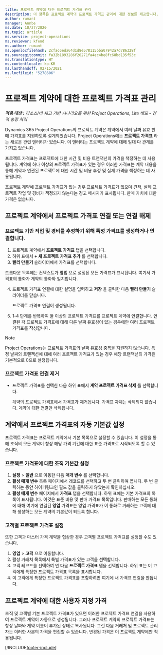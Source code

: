 ```yaml
---
title: 프로젝트 계약에 대한 프로젝트 가격표 관리
description: 이 항목은 프로젝트 계약의 프로젝트 가격표 관리에 대한 정보를 제공합니다.
author: rumant
manager: Annbe
ms.date: 10/27/2020
ms.topic: article
ms.service: project-operations
ms.reviewer: kfend
ms.author: rumant
ms.openlocfilehash: 2cfac6eda64d1d8e578115bba07942a7d786328f
ms.sourcegitcommit: fa32b1893286f20271fa4ec4be8fc68bd135f53c
ms.translationtype: HT
ms.contentlocale: ko-KR
ms.lasthandoff: 02/15/2021
ms.locfileid: "5278606"
---
```

# <a name="manage-project-price-lists-on-project-contracts"></a>프로젝트 계약에 대한 프로젝트 가격표 관리

_**적용 대상 :** 리소스/비 재고 기반 시나리오를 위한 Project Operations, Lite 배포 - 견적 송장 처리_

Dynamics 365 Project Operations의 프로젝트 계약은 계약에서 여러 날짜 유효 판매 가격표를 지원하도록 설계되었습니다. Project Operations에는 **프로젝트 가격표** 라는 새로운 관련 엔터티가 있습니다. 이 엔터티는 프로젝트 계약에 대해 일대 다 관계를 가지고 있습니다.

프로젝트 가격표는 프로젝트에 대한 시간 및 비용 트랜잭션의 가격을 책정하는 데 사용됩니다. 계약에 하나 이상의 프로젝트 가격표가 있는 경우 이러한 가격표는 계약 내용을 통해 계약과 연관된 프로젝트에 대한 시간 및 비용 추정 및 실제 가격을 책정하는 데 사용됩니다.

프로젝트 계약에 프로젝트 가격표가 없는 경우 프로젝트 가격표가 없으며 견적, 실제 프로젝트 작업 및 경비가 책정되지 않는다는 경고 메시지가 표시됩니다. 판매 가치에 대한 가격은 없습니다.

## <a name="associate-or-unassociate-a-project-price-list-on-a-project-contract"></a>프로젝트 계약에서 프로젝트 가격표 연결 또는 연결 해제

### <a name="create-or-associate-a-specific-price-list-for-estimating-project-based-work-and-expenses"></a>프로젝트 기반 작업 및 경비를 추정하기 위해 특정 가격표를 생성하거나 연결합니다.

1. 프로젝트 계약에서 **프로젝트 가격표** 탭을 선택합니다.
2. 하위 표에서 **+ 새 프로젝트 가격표 추가** 를 선택합니다.
3. **빨리 만들기** 슬라이더에서 가격표를 선택합니다. 

  드롭다운 목록에는 컨텍스트가 **영업** 으로 설정된 모든 가격표가 표시됩니다. 여기서 가격표의 통화가 계약의 통화와 일치합니다.
  
4. 프로젝트 가격표 연결에 대한 설명을 입력하고 **저장** 을 클릭한 다음 **빨리 만들기** 슬라이더를 닫습니다.

   프로젝트 가격표 연결이 생성됩니다.
   
5. 1-4 단계를 반복하여 둘 이상의 프로젝트 가격표를 프로젝트 계약에 연결합니다. 연결된 각 프로젝트 가격표에 대해 다른 날짜 유효성이 있는 경우에만 여러 프로젝트 가격표를 작성합니다.

> [!NOTE]
> Project Operations는 프로젝트 가격표의 날짜 유효성 중복을 지원하지 않습니다. 특정 날짜의 트랜잭션에 대해 여러 프로젝트 가격표가 있는 경우 해당 트랜잭션의 가격은 기본적으로 0으로 설정됩니다.

### <a name="remove-a-project-price-list-association"></a>프로젝트 가격표 연결 제거

- 프로젝트 가격표를 선택한 다음 하위 표에서 **계약 프로젝트 가격표 삭제** 를 선택합니다. 

  계약의 프로젝트 가격표에서 가격표가 제거됩니다. 가격표 자체는 삭제되지 않습니다. 계약에 대한 연결만 삭제됩니다.

## <a name="set-up-automatic-defaulting-of-project-price-lists-on-a-contract"></a>계약에서 프로젝트 가격표의 자동 기본값 설정

프로젝트 가격표는 프로젝트 계약에서 기본 목록으로 설정할 수 있습니다. 이 설정을 통해 조직의 모든 계약이 항상 해당 가격 기간에 대한 표준 가격표로 시작되도록 할 수 있습니다.

### <a name="set-up-the-organizational-default-for-project-price-lists"></a>프로젝트 가격표에 대한 조직 기본값 설정

1. **설정** > **일반** 으로 이동한 다음 **매개 변수** 를 선택합니다.
2. **활성 매개 변수** 목록 페이지에서 레코드를 선택하고 두 번 클릭하여 엽니다. 두 번 클릭하는 동안 하이퍼링크인 필드 값을 클릭하지 않았는지 확인하십시오. 
3. **활성 매개 변수** 페이지에서 **가격표** 탭을 선택합니다. 하위 표에는 기본 가격표의 목록이 표시됩니다. 이것은 표준 비용 및 판매 가격표 목록입니다. 판매하는 모든 통화에 대해 여기에 연결된 **영업** 가격표는 영업 가격표가 이 통화로 거래하는 고객에 대해 생성하는 모든 계약의 기본값이 되도록 합니다.

### <a name="set-up-a-customer-specific-project-price-list"></a>고객별 프로젝트 가격표 설정

또한 고객과 마스터 가격 계약을 협상한 경우 고객별 프로젝트 가격표를 설정할 수도 있습니다.

1. **영업** > **고객** 으로 이동합니다.
2. 활성 거래처 목록에서 특별 가격표가 있는 고객을 선택합니다.
3. 고객 레코드를 선택하여 연 다음 **프로젝트 가격표** 탭을 선택합니다. 하위 표는 이 고객에게 특정한 프로젝트 가격표 목록을 표시합니다. 
4. 이 고객에게 특정한 프로젝트 가격표를 포함하려면 여기에 새 가격표 연결을 만듭니다.

## <a name="custom-pricing-on-a-project-contract"></a>프로젝트 계약에 대한 사용자 지정 가격

조직 및 고객별 기본 프로젝트 가격표가 있으면 이러한 프로젝트 가격표 연결을 사용하여 프로젝트 계약이 자동으로 생성됩니다. 그러나 프로젝트 계약의 프로젝트 가격표는 항상 날짜와 계약 이름이 추가된 상태로 복사됩니다. 그런 다음 거래처 및 프로젝트 관리자는 이러한 사본의 가격을 편집할 수 있습니다. 변경된 가격은 이 프로젝트 계약에만 적용됩니다.


[!INCLUDE[footer-include](../includes/footer-banner.md)]